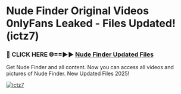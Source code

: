 # Nude Finder Original Videos 0nlyFans Leaked - Files Updated! (ictz7)

<h3>🔴 CLICK HERE 🌐==►► <a href="https://tinyurl.com/5h6xmrr3" rel="nofollow">Nude Finder Updated Files</a></h3>

Get Nude Finder and all content. Now you can access all videos and pictures of Nude Finder. New Updated Files 2025!

[![ictz7](https://i.imgur.com/KVD873Z.gif)](https://tinyurl.com/5h6xmrr3)
